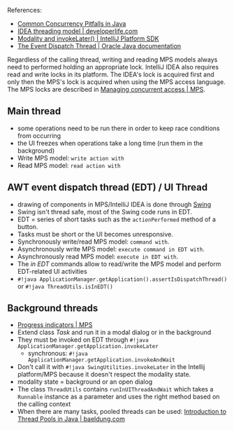 References:

- [Common Concurrency Pitfalls in Java](https://www.baeldung.com/java-common-concurrency-pitfalls)
- [IDEA threading model | developerlife.com](https://developerlife.com/2021/03/13/ij-idea-plugin-advanced/#idea-threading-model)
- [Modality and invokeLater() | IntelliJ Platform SDK](https://plugins.jetbrains.com/docs/intellij/general-threading-rules.html#modality-and-invokelater)
- [The Event Dispatch Thread | Oracle Java documentation](https://docs.oracle.com/javase/tutorial/uiswing/concurrency/dispatch.html)

Regardless of the calling thread, writing and reading MPS models always need to performed holding an appropriate lock.
IntelliJ IDEA also requires read and write locks in its platform. The IDEA's lock is acquired first and only then the MPS's lock is acquired when using
the MPS access language.
The MPS locks are described in [Managing concurrent access | MPS](https://www.jetbrains.com/help/mps/smodel-language.html#accesslanguage).

## Main thread

- some operations need to be run there in order to keep race conditions from occurring
- the UI freezes when operations take a long time (run them in the background)
- Write MPS model: `write action with`
- Read MPS model: `read action with`

## AWT event dispatch thread (EDT) / UI Thread

- drawing of components in MPS/IntelliJ IDEA is done through [Swing](https://www.tutorialspoint.com/swing/swing_quick_guide.htm)
- Swing isn't thread safe, most of the Swing code runs in EDT.
- EDT = series of short tasks such as the `actionPerformed` method of a button.
- Tasks must be short or the UI becomes unresponsive.
- Synchronously write/read MPS model: `command with`.
- Asynchronously write MPS model: `execute command in EDT with`.
- Asynchronously read MPS model: `execute in EDT with`.
- The *in EDT* commands allow to read/write the MPS model and perform EDT-related UI activities
- `#!java ApplicationManager.getApplication().assertIsDispatchThread()` or `#!java ThreadUtils.isInEDT()`

## Background threads

- [Progress indicators | MPS](https://www.jetbrains.com/help/mps/progress-indicators.html)
- Extend class *Task* and run it in a modal dialog or in the background
- They must be invoked on EDT through `#!java ApplicationManager.getApplication.invokeLater`
  - synchronous: `#!java ApplicationManager.getApplication.invokeAndWait`
- Don't call it with `#!java SwingUtilities.invokeLater` in the Intellij platform/MPS because it doesn't respect the modality state.
- modality state = background or an open dialog
- The class `ThreadUtils` contains `runInUIThreadAndWait` which takes a `Runnable` instance as a parameter and uses the right method based on the calling context
- When there are many tasks, pooled threads can be used: [Introduction to Thread Pools in Java | baeldung.com](https://www.baeldung.com/thread-pool-java-and-guava)